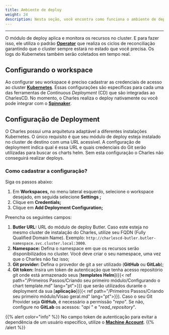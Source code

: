 ```yaml
---
title: Ambiente de deploy
weight: 24
description: Nesta seção, você encontra como funciona o ambiente de deploy no Charles.
---
```


---
 
O módulo de deploy aplica e monitora os recursos no cluster. E para fazer isso, ele utiliza o padrão [**Operator**](https://kubernetes.io/docs/concepts/extend-kubernetes/operator) que realiza os ciclos de reconciliação garantindo que o cluster sempre estará no estado que você precisa. Os logs do Kubernetes também serão coletados em tempo real.

 ## **Configurando o workspace**
Ao configurar seu workspace é preciso cadastrar as credenciais de acesso ao cluster [**Kubernetes**](https://kubernetes.io/). Essas configurações são específicas para cada uma das ferramentas de _Continuous Deployment_ \(CD\) que são integradas ao CharlesCD. No momento, o Charles realiza o deploy nativamente ou você pode integrar com o [**Spinnaker**](https://www.spinnaker.io/). 

## **Configuração de Deployment**

O Charles possui uma arquitetura adaptável a diferentes instalações Kubernetes. O único requisito é que seu módulo de deploy esteja instalado no cluster de destino com uma URL acessível. A configuração de deployment indica qual é essa URL e quais credenciais do Git serão utilizadas para buscar os charts helm. Sem esta configuração o Charles não conseguirá realizar deploys.

### **Como cadastrar a configuração?**

Siga os passos abaixo:

1. Em **Workspaces,** no menu lateral esquerdo, selecione o workspace desejado, em seguida selecione **Settings ;**
2. Clique em **Credentials;**
3. Clique em **Add Deployment Configuration;**

Preencha os seguintes campos:

1. **Butler URL:** URL do módulo de deploy Butler. Caso este esteja no mesmo cluster de instalação do Charles, utilize seu FQDN \(Fully Qualified Domain Name\). Exemplo: `http://charlescd-butler.butler-namespace.svc.cluster.local:3000`.
2. **Namespace:** Defina o namespace em que os recursos serão disponibilizados no cluster. Você deve criar o seu namespace, uma vez que o Charles não faz isso;
3. **Git provider:** Defina o provedor de git a ser utilizado \(**GitHub** ou **GitLab**\);
4. **Git token:** Insira um token de autenticação que tenha acesso repositório git onde está armazenado seus [**templates Helm**]({{< ref path="/Primeiros Passos/Criando seu primeiro módulo/Configurando o chart template.md" lang="pt">}}) que serão utilizados durante o deployment da sua [**aplicação**]({{< ref path="/Primeiros Passos/Criando seu primeiro módulo/Visao geral.md" lang="pt">}}). Caso o seu Git Provider seja **GitHub**, é necessário a permissão "_repo_". Se não, configure no **GitLab** os acessos: "_api_ " e "_read\_repository_". 

{{% alert color="info" %}}
No campo token de autenticação para evitar a dependência de um usuário especifíco, utilize o [**Machine Account**](https://docs.github.com/en/developers/overview/managing-deploy-keys#machine-users). 
{{% /alert %}}
